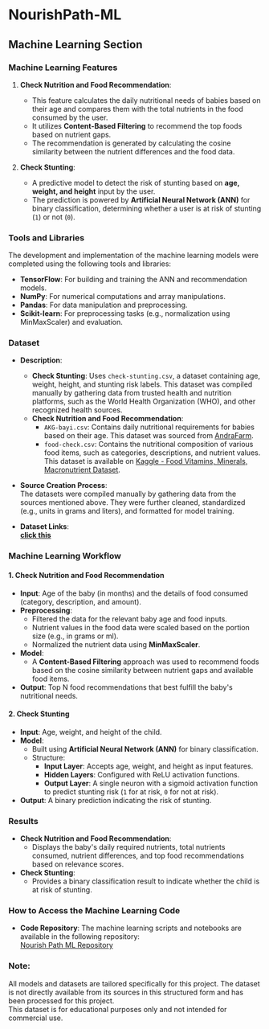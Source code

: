 # NourishPath-ML

## Machine Learning Section

### Machine Learning Features
1. **Check Nutrition and Food Recommendation**:
   - This feature calculates the daily nutritional needs of babies based on their age and compares them with the total nutrients in the food consumed by the user.
   - It utilizes **Content-Based Filtering** to recommend the top foods based on nutrient gaps.
   - The recommendation is generated by calculating the cosine similarity between the nutrient differences and the food data.

2. **Check Stunting**:
   - A predictive model to detect the risk of stunting based on **age, weight, and height** input by the user.
   - The prediction is powered by **Artificial Neural Network (ANN)** for binary classification, determining whether a user is at risk of stunting (`1`) or not (`0`).

### Tools and Libraries
The development and implementation of the machine learning models were completed using the following tools and libraries:
- **TensorFlow**: For building and training the ANN and recommendation models.
- **NumPy**: For numerical computations and array manipulations.
- **Pandas**: For data manipulation and preprocessing.
- **Scikit-learn**: For preprocessing tasks (e.g., normalization using MinMaxScaler) and evaluation.

### Dataset
- **Description**:  
  - **Check Stunting**: Uses `check-stunting.csv`, a dataset containing age, weight, height, and stunting risk labels. This dataset was compiled manually by gathering data from trusted health and nutrition platforms, such as the World Health Organization (WHO), and other recognized health sources.
  - **Check Nutrition and Food Recommendation**:
    - `AKG-bayi.csv`: Contains daily nutritional requirements for babies based on their age. This dataset was sourced from [AndraFarm](https://m.andrafarm.com/_andra.php?_i=daftar-akg).
    - `food-check.csv`: Contains the nutritional composition of various food items, such as categories, descriptions, and nutrient values. This dataset is available on [Kaggle - Food Vitamins, Minerals, Macronutrient Dataset](https://www.kaggle.com/datasets/mexwell/food-vitamins-minerals-macronutrient).

- **Source Creation Process**:  
  The datasets were compiled manually by gathering data from the sources mentioned above. They were further cleaned, standardized (e.g., units in grams and liters), and formatted for model training.

- **Dataset Links**:  
  [**click this**](https://github.com/Nourish-Path/MachineLearning/tree/main/Dataset)

### Machine Learning Workflow
#### **1. Check Nutrition and Food Recommendation**
   - **Input**: Age of the baby (in months) and the details of food consumed (category, description, and amount).
   - **Preprocessing**:
     - Filtered the data for the relevant baby age and food inputs.
     - Nutrient values in the food data were scaled based on the portion size (e.g., in grams or ml).
     - Normalized the nutrient data using **MinMaxScaler**.
   - **Model**:
     - A **Content-Based Filtering** approach was used to recommend foods based on the cosine similarity between nutrient gaps and available food items.
   - **Output**: Top N food recommendations that best fulfill the baby's nutritional needs.

#### **2. Check Stunting**
   - **Input**: Age, weight, and height of the child.
   - **Model**:
     - Built using **Artificial Neural Network (ANN)** for binary classification.
     - Structure:
       - **Input Layer**: Accepts age, weight, and height as input features.
       - **Hidden Layers**: Configured with ReLU activation functions.
       - **Output Layer**: A single neuron with a sigmoid activation function to predict stunting risk (`1` for at risk, `0` for not at risk).
   - **Output**: A binary prediction indicating the risk of stunting.

### Results
- **Check Nutrition and Food Recommendation**:
  - Displays the baby's daily required nutrients, total nutrients consumed, nutrient differences, and top food recommendations based on relevance scores.
- **Check Stunting**:
  - Provides a binary classification result to indicate whether the child is at risk of stunting.

### How to Access the Machine Learning Code
- **Code Repository**:
  The machine learning scripts and notebooks are available in the following repository:  
  [Nourish Path ML Repository](https://github.com/Nourish-Path/MachineLearning)

### Note:
All models and datasets are tailored specifically for this project. The dataset is not directly available from its sources in this structured form and has been processed for this project.  
This dataset is for educational purposes only and not intended for commercial use.
